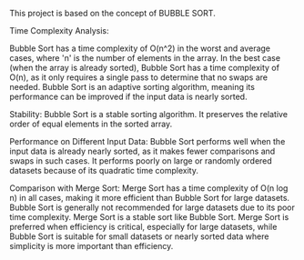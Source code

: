 This project is based on the concept of BUBBLE SORT.

Time Complexity Analysis:

Bubble Sort has a time complexity of O(n^2) in the worst and average cases, where 'n' is the number of elements in the array.
In the best case (when the array is already sorted), Bubble Sort has a time complexity of O(n), as it only requires a single pass to determine that no swaps are needed.
Bubble Sort is an adaptive sorting algorithm, meaning its performance can be improved if the input data is nearly sorted.

Stability:
Bubble Sort is a stable sorting algorithm. It preserves the relative order of equal elements in the sorted array.

Performance on Different Input Data:
Bubble Sort performs well when the input data is already nearly sorted, as it makes fewer comparisons and swaps in such cases.
It performs poorly on large or randomly ordered datasets because of its quadratic time complexity.

Comparison with Merge Sort:
Merge Sort has a time complexity of O(n log n) in all cases, making it more efficient than Bubble Sort for large datasets.
Bubble Sort is generally not recommended for large datasets due to its poor time complexity.
Merge Sort is a stable sort like Bubble Sort.
Merge Sort is preferred when efficiency is critical, especially for large datasets, while Bubble Sort is suitable for small datasets or nearly sorted data where simplicity is more important than efficiency.
